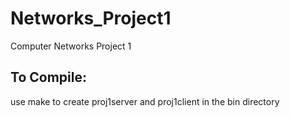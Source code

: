 # Networks_Project1
Computer Networks Project 1

## To Compile:
use make to create proj1server and proj1client in the bin directory
